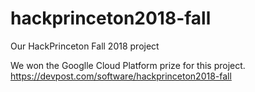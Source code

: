 # hackprinceton2018-fall
Our HackPrinceton Fall 2018 project

We won the Googlle Cloud Platform prize for this project.
https://devpost.com/software/hackprinceton2018-fall
